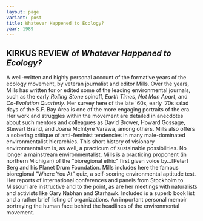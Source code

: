 ```yaml
---
layout: page
variant: post
title: Whatever Happened to Ecology?
year: 1989
---
```


## KIRKUS REVIEW of *Whatever Happened to Ecology?*

A well-written and highly personal account of the formative years of the ecology movement, by veteran journalist and editor Mills. Over the years, Mills has written for or edited some of the leading environmental journals, such as the early *Rolling Stone* spinoff, *Earth Times*, *Not Man Apart*, and *Co-Evolution Quarterly*. Her survey here of the late '60s, early '70s salad days of the S.F. Bay Area is one of the more engaging portraits of the era. Her work and struggles within the movement are detailed in anecdotes about such mentors and colleagues as David Brower, Howard Gossage, Stewart Brand, and Joana McIntyre Varawa, among others. Mills also offers a sobering critique of anti-feminist tendencies in many male-dominated environmentalist hierarchies. This short history of visionary environmentalism is, as well, a practicum of sustainable possibilities. No longer a mainstream environmentalist, Mills is a practicing proponent (in northern Michigan) of the "bioregional ethic" first given voice by&hellip;[Peter] Berg and his Planet Drum Foundation. Mills includes here the famous bioregional "Where You At" quiz, a self-scoring environmental aptitude test. Her reports of international conferences and panels from Stockholm to Missouri are instructive and to the point, as are her meetings with naturalists and activists like Gary Nabhan and Starhawk. Included is a superb book list and a rather brief listing of organizations. An important personal memoir portraying the human face behind the headlines of the environmental movement.
